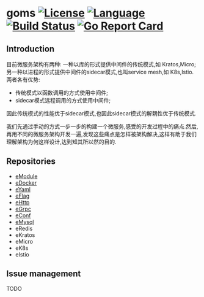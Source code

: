 # goms  [![License](http://img.shields.io/badge/license-mit-blue.svg?style=flat-square)](https://raw.githubusercontent.com/labstack/echo/master/LICENSE) [![Language](https://img.shields.io/badge/language-go-blue.svg)](https://golang.org/) [![Build Status](http://img.shields.io/travis/fuwensun/goms.svg?style=flat-square)](https://travis-ci.org/fuwensun/goms) [![Go Report Card](https://goreportcard.com/badge/github.com/fuwensun/goms)](https://goreportcard.com/report/github.com/fuwensun/goms)

## Introduction

目前微服务架构有两种: 一种以库的形式提供中间件的传统模式,如 Kratos,Micro;另一种以进程的形式提供中间件的sidecar模式,也叫service mesh,如 K8s,Istio.两者各有优势:
- 传统模式以函数调用的方式使用中间件;
- sidecar模式远程调用的方式使用中间件;

因此传统模式的性能优于sidecar模式,也因此sidecar模式的解耦性优于传统模式.


我们先通过手动的方式一步一步的构建一个微服务,感受的开发过程中的痛点.然后,再用不同的微服务架构开发一遍,发现这些痛点是怎样被架构解决,这样有助于我们理解架构为何这样设计,达到知其所以然的目的.


## Repositories
- [eModule](https://github.com/fuwensun/goms/tree/master/eModule)
- [eDocker](https://github.com/fuwensun/goms/tree/master/eDocker)
- [eYaml](https://github.com/fuwensun/goms/tree/master/eYaml)
- [eFlag](https://github.com/fuwensun/goms/tree/master/eFlag)
- [eHttp](https://github.com/fuwensun/goms/tree/master/eHttp)
- [eGrpc](https://github.com/fuwensun/goms/tree/master/eGrpc)
- [eConf](https://github.com/fuwensun/goms/tree/master/eConf)
- [eMysql](https://github.com/fuwensun/goms/tree/master/eMysql)
- eRedis
- eKratos
- eMicro
- eK8s
- eIstio

## Issue management

TODO

